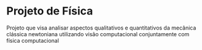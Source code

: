 # Projeto de Física
Projeto que visa analisar aspectos qualitativos e quantitativos da mecânica clássica newtoniana utilizando visão computacional conjuntamente com física computacional
